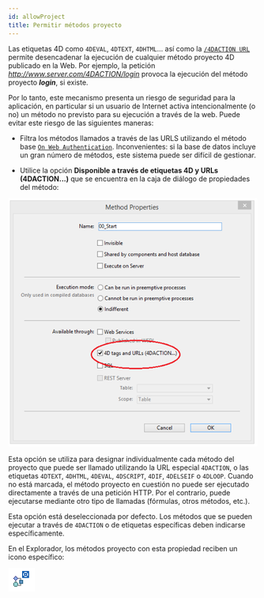 ```yaml
---
id: allowProject
title: Permitir métodos proyecto
---
```


Las etiquetas 4D como `4DEVAL`, `4DTEXT`, `4DHTML`... así como la [`/4DACTION URL`](./httpRequests.md#4daction) permite desencadenar la ejecución de cualquier método proyecto 4D publicado en la Web. Por ejemplo, la petición *http://www.server.com/4DACTION/login* provoca la ejecución del método proyecto ***login***, si existe.

Por lo tanto, este mecanismo presenta un riesgo de seguridad para la aplicación, en particular si un usuario de Internet activa intencionalmente (o no) un método no previsto para su ejecución a través de la web. Puede evitar este riesgo de las siguientes maneras:

- Filtra los métodos llamados a través de las URLS utilizando el método base [`On Web Authentication`](authentication.md#on-web-authentication). Inconvenientes: si la base de datos incluye un gran número de métodos, este sistema puede ser difícil de gestionar.

- Utilice la opción **Disponible a través de etiquetas 4D y URLs (4DACTION...)** que se encuentra en la caja de diálogo de propiedades del método:

![](../assets/en/WebServer/methodProperties.png)

Esta opción se utiliza para designar individualmente cada método del proyecto que puede ser llamado utilizando la URL especial `4DACTION`, o las etiquetas `4DTEXT`, `4DHTML`, `4DEVAL`, `4DSCRIPT`, `4DIF`, `4DELSEIF` o `4DLOOP`. Cuando no está marcada, el método proyecto en cuestión no puede ser ejecutado directamente a través de una petición HTTP. Por el contrario, puede ejecutarse mediante otro tipo de llamadas (fórmulas, otros métodos, etc.).

Esta opción está deseleccionada por defecto. Los métodos que se pueden ejecutar a través de `4DACTION` o de etiquetas específicas deben indicarse específicamente.

En el Explorador, los métodos proyecto con esta propiedad reciben un icono específico:

![](../assets/en/WebServer/methodIcon.png)
